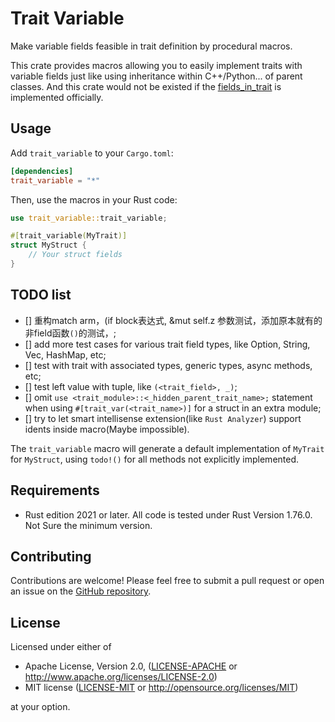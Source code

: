 # Trait Variable
Make variable fields feasible in trait definition by procedural macros.

This crate provides macros allowing you to easily implement traits with variable fields just like using inheritance within C++/Python... of parent classes. And this crate would not be existed if the [fields_in_trait](https://github.com/rust-lang/rfcs/pull/1546) is implemented officially.

## Usage

Add `trait_variable` to your `Cargo.toml`:

```toml
[dependencies]
trait_variable = "*"
```

Then, use the macros in your Rust code:

```rust
use trait_variable::trait_variable;

#[trait_variable(MyTrait)]
struct MyStruct {
    // Your struct fields
}
```

## TODO list
 - [] 重构match arm，(if block表达式,  &mut self.z 参数测试，添加原本就有的非field函数`()`的测试，;
 - [] add more test cases for various trait field types, like Option, String, Vec, HashMap, etc;
 - [] test with trait with associated types, generic types, async methods, etc;
 - [] test left value with tuple, like `(<trait_field>, _)`;
 - [] omit `use <trait_module>::<_hidden_parent_trait_name>;` statement when using `#[trait_var(<trait_name>)]` for a struct in an extra module;
 - [] try to let smart intellisense extension(like `Rust Analyzer`) support idents inside macro(Maybe impossible).

The `trait_variable` macro will generate a default implementation of `MyTrait` for `MyStruct`, using `todo!()` for all methods not explicitly implemented.

## Requirements

- Rust edition 2021 or later. All code is tested under Rust Version 1.76.0. Not Sure the minimum version.

## Contributing

Contributions are welcome! Please feel free to submit a pull request or open an issue on the [GitHub repository](https://github.com/dbsxdbsx/trait_variable).

## License

Licensed under either of

- Apache License, Version 2.0, ([LICENSE-APACHE](LICENSE-APACHE) or
  http://www.apache.org/licenses/LICENSE-2.0)
- MIT license ([LICENSE-MIT](LICENSE-MIT) or http://opensource.org/licenses/MIT)

at your option.